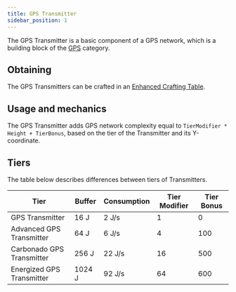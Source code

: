```yaml
---
title: GPS Transmitter
sidebar_position: 1
---
```


The GPS Transmitter is a basic component of a GPS network, which is a building block of the [GPS](GPS) category.

## Obtaining

The GPS Transmitters can be crafted in an [Enhanced Crafting Table](Enhanced-Crafting-Table).

## Usage and mechanics

The GPS Transmitter adds GPS network complexity equal to `TierModifier * Height + TierBonus`, based on the tier of the Transmitter and its Y-coordinate.

## Tiers

The table below describes differences between tiers of Transmitters.

| Tier | Buffer | Consumption | Tier Modifier | Tier Bonus |
| ---- | ------ | ----------- | ------------- | ---------- |
| GPS Transmitter | 16 J | 2 J/s | 1 | 0 |
| Advanced GPS Transmitter | 64 J | 6 J/s | 4 | 100 |
| Carbonado GPS Transmitter | 256 J | 22 J/s | 16 | 500 |
| Energized GPS Transmitter | 1024 J | 92 J/s | 64 | 600 |
